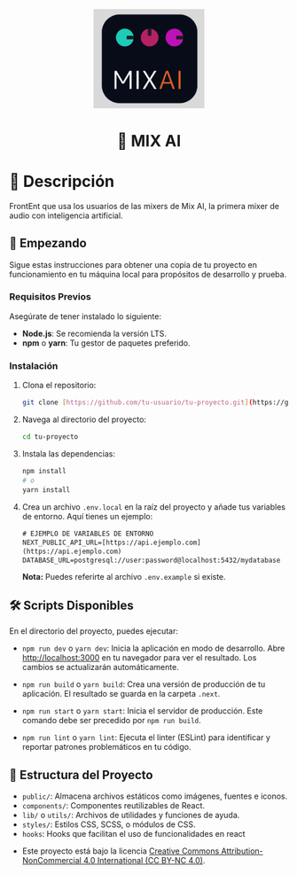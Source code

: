 <div align="center">
<img src="./public/MixAI.png" width="200" alt="AI Mix Logo" />
</div>
<h1 align="center">🚀 MIX AI</h1>

# 📄 Descripción

FrontEnt que usa los usuarios de las mixers de Mix AI, la primera mixer de audio con inteligencia artificial.

## 🚀 Empezando

Sigue estas instrucciones para obtener una copia de tu proyecto en funcionamiento en tu máquina local para propósitos de desarrollo y prueba.

### Requisitos Previos

Asegúrate de tener instalado lo siguiente:

* **Node.js**: Se recomienda la versión LTS.
* **npm** o **yarn**: Tu gestor de paquetes preferido.

### Instalación

1.  Clona el repositorio:

    ```bash
    git clone [https://github.com/tu-usuario/tu-proyecto.git](https://github.com/tu-usuario/tu-proyecto.git)
    ```

2.  Navega al directorio del proyecto:

    ```bash
    cd tu-proyecto
    ```

3.  Instala las dependencias:

    ```bash
    npm install
    # o
    yarn install
    ```

4.  Crea un archivo `.env.local` en la raíz del proyecto y añade tus variables de entorno. Aquí tienes un ejemplo:

    ```env
    # EJEMPLO DE VARIABLES DE ENTORNO
    NEXT_PUBLIC_API_URL=[https://api.ejemplo.com](https://api.ejemplo.com)
    DATABASE_URL=postgresql://user:password@localhost:5432/mydatabase
    ```

    **Nota:** Puedes referirte al archivo `.env.example` si existe.

## 🛠️ Scripts Disponibles

En el directorio del proyecto, puedes ejecutar:

* `npm run dev` o `yarn dev`: Inicia la aplicación en modo de desarrollo. Abre [http://localhost:3000](http://localhost:3000) en tu navegador para ver el resultado. Los cambios se actualizarán automáticamente.

* `npm run build` o `yarn build`: Crea una versión de producción de tu aplicación. El resultado se guarda en la carpeta `.next`.

* `npm run start` o `yarn start`: Inicia el servidor de producción. Este comando debe ser precedido por `npm run build`.

* `npm run lint` o `yarn lint`: Ejecuta el linter (ESLint) para identificar y reportar patrones problemáticos en tu código.

## 📁 Estructura del Proyecto

* `public/`: Almacena archivos estáticos como imágenes, fuentes e iconos.
* `components/`: Componentes reutilizables de React.
* `lib/` o `utils/`: Archivos de utilidades y funciones de ayuda.
* `styles/`: Estilos CSS, SCSS, o módulos de CSS.
* `hooks`: Hooks que facilitan el uso de funcionalidades en react



- Este proyecto está bajo la licencia [Creative Commons Attribution-NonCommercial 4.0 International (CC BY-NC 4.0)](https://creativecommons.org/licenses/by-nc/4.0/).
